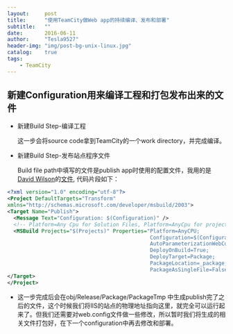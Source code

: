 ```yaml
---
layout:     post
title:      "使用TeamCity做Web app的持续编译、发布和部署"
subtitle:   ""
date:       2016-06-11
author:     "Tesla9527"
header-img: "img/post-bg-unix-linux.jpg"
catalog:    true
tags:
    - TeamCity
---
```



## 新建Configuration用来编译工程和打包发布出来的文件

- 新建Build Step-编译工程

  这一步会将source code拿到TeamCity的一个work directory，并完成编译。

- 新建Build Step-发布站点程序文件

	Build file path中填写的文件是publish app时使用的配置文件，我用的是[David Wilson](https://essenceofcode.com/about/)的[文件](https://essenceofcode.com/2012/08/20/using-msbuild-and-team-city-for-deployments-part-2-continuous-integration-build-and-verify/),
	代码片段如下：

```xml
<?xml version="1.0" encoding="utf-8"?>
<Project DefaultTargets="Transform"
xmlns="http://schemas.microsoft.com/developer/msbuild/2003">
<Target Name="Publish">
  <Message Text="Configuration: $(Configuration)" />
  <!-- Platform=Any Cpu for Solution Files, Platform=AnyCpu for project files-->
  <MSBuild Projects="$(Projects)" Properties="Platform=AnyCPU;
                                              Configuration=$(Configuration);
                                              AutoParameterizationWebConfigConnectionStrings=False;
                                              DeployOnBuild=True;
                                              DeployTarget=Package;
                                              PackageLocation=_package;
                                              PackageAsSingleFile=False;"/>
</Target>
</Project>
```

-	这一步完成后会在obj/Release/Package/PackageTmp 中生成publish完了之后的文件，这个时候我们将IIS的站点的物理地址指向这里，就完全可以运行起来了。但我们还需要对web.config文件做一些修改，所以暂时我们将生成的相关文件打包好，在下一个configuration中再去修改和部署。
